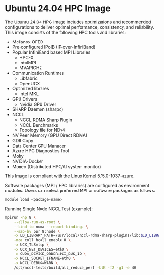 # Ubuntu 24.04 HPC Image

The Ubuntu 24.04 HPC Image includes optimizations and recommended configurations to deliver optimal performance, consistency, and reliability. This image consists of the following HPC tools and libraries:

- Mellanox OFED
- Pre-configured IPoIB (IP-over-InfiniBand)
- Popular InfiniBand based MPI Libraries
  - HPC-X
  - IntelMPI
  - MVAPICH2
- Communication Runtimes
  - Libfabric
  - OpenUCX
- Optimized librares
  - Intel MKL
- GPU Drivers
  - Nvidia GPU Driver
- SHARP Daemon (sharpd)
- NCCL
  - NCCL RDMA Sharp Plugin
  - NCCL Benchmarks
  - Topology file for NDv4
- NV Peer Memory (GPU Direct RDMA)
- GDR Copy
- Data Center GPU Manager
- Azure HPC Diagnostics Tool
- Moby
- NVIDIA-Docker
- Moneo (Distributed HPC/AI system monitor)

This Image is compliant with the Linux Kernel 5.15.0-1037-azure.

Software packages (MPI / HPC libraries) are configured as environment modules. Users can select preferred MPI or software packages as follows:

`module load <package-name>`

Running Single Node NCCL Test (example):

```sh
mpirun -np 8 \
    --allow-run-as-root \
    --bind-to numa --report-bindings \
    --map-by ppr:8:node \
    -x LD_LIBRARY_PATH=/usr/local/nccl-rdma-sharp-plugins/lib:$LD_LIBRARY_PATH \
    -mca coll_hcoll_enable 0 \
    -x UCX_TLS=tcp \
    -x UCX_NET_DEVICES=eth0 \
    -x CUDA_DEVICE_ORDER=PCI_BUS_ID \
    -x NCCL_SOCKET_IFNAME=eth0 \
    -x NCCL_DEBUG=WARN \
    /opt/nccl-tests/build/all_reduce_perf -b1K -f2 -g1 -e 4G
```
